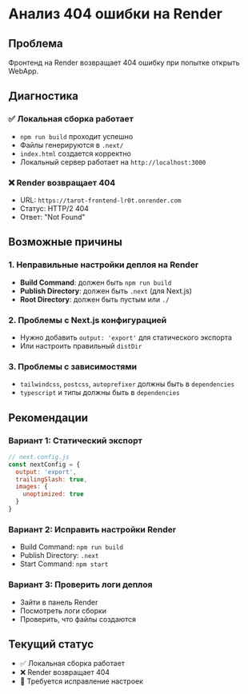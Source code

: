 # Анализ 404 ошибки на Render

## Проблема
Фронтенд на Render возвращает 404 ошибку при попытке открыть WebApp.

## Диагностика

### ✅ Локальная сборка работает
- `npm run build` проходит успешно
- Файлы генерируются в `.next/`
- `index.html` создается корректно
- Локальный сервер работает на `http://localhost:3000`

### ❌ Render возвращает 404
- URL: `https://tarot-frontend-lr0t.onrender.com`
- Статус: HTTP/2 404
- Ответ: "Not Found"

## Возможные причины

### 1. Неправильные настройки деплоя на Render
- **Build Command**: должен быть `npm run build`
- **Publish Directory**: должен быть `.next` (для Next.js)
- **Root Directory**: должен быть пустым или `./`

### 2. Проблемы с Next.js конфигурацией
- Нужно добавить `output: 'export'` для статического экспорта
- Или настроить правильный `distDir`

### 3. Проблемы с зависимостями
- `tailwindcss`, `postcss`, `autoprefixer` должны быть в `dependencies`
- `typescript` и типы должны быть в `dependencies`

## Рекомендации

### Вариант 1: Статический экспорт
```javascript
// next.config.js
const nextConfig = {
  output: 'export',
  trailingSlash: true,
  images: {
    unoptimized: true
  }
}
```

### Вариант 2: Исправить настройки Render
- Build Command: `npm run build`
- Publish Directory: `.next`
- Start Command: `npm start`

### Вариант 3: Проверить логи деплоя
- Зайти в панель Render
- Посмотреть логи сборки
- Проверить, что файлы создаются

## Текущий статус
- ✅ Локальная сборка работает
- ❌ Render возвращает 404
- 🔄 Требуется исправление настроек
